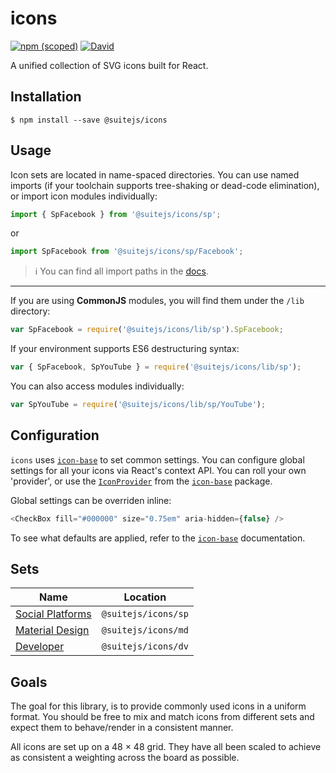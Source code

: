 # icons

[![npm (scoped)](https://img.shields.io/npm/v/@suitejs/icons.svg?style=flat-square)](https://www.npmjs.com/package/@suitejs/icons) [![David](https://david-dm.org/suitejs/suitejs/status.svg?path=packages/icons&style=flat-square)](https://david-dm.org/suitejs/suitejs?path=packages/icons)

A unified collection of SVG icons built for React.

## Installation

```
$ npm install --save @suitejs/icons
```

## Usage

Icon sets are located in name-spaced directories. You can use named imports (if your toolchain supports tree-shaking or dead-code elimination), or import icon modules individually:

```js
import { SpFacebook } from '@suitejs/icons/sp';
```

or

```js
import SpFacebook from '@suitejs/icons/sp/Facebook';
```

> ℹ️  You can find all import paths in the [docs](https://github.com/suitejs/suitejs/blob/master/packages/icons/docs).

---

If you are using **CommonJS** modules, you will find them under the `/lib` directory:

```js
var SpFacebook = require('@suitejs/icons/lib/sp').SpFacebook;
```

If your environment supports ES6 destructuring syntax:

```js
var { SpFacebook, SpYouTube } = require('@suitejs/icons/lib/sp');
```

You can also access modules individually:

```js
var SpYouTube = require('@suitejs/icons/lib/sp/YouTube');
```

## Configuration

`icons` uses [`icon-base`](https://github.com/suitejs/suitejs/tree/master/packages/icon-base) to set common settings. You can configure global settings for all your icons via React's context API. You can roll your own 'provider', or use the [`IconProvider`](https://github.com/suitejs/suitejs/tree/master/packages/icon-base#global-configuration) from the [`icon-base`](https://github.com/suitejs/suitejs/tree/master/packages/icon-base) package.

Global settings can be overriden inline:

```js
<CheckBox fill="#000000" size="0.75em" aria-hidden={false} />
```

To see what defaults are applied, refer to the [`icon-base`](https://github.com/suitejs/suitejs/tree/master/packages/icon-base) documentation.

## Sets

| Name | Location |
| --- | --- |
| [Social Platforms](https://github.com/suitejs/suitejs/blob/master/packages/icons/docs/sp.md) | `@suitejs/icons/sp` |
| [Material Design](https://github.com/suitejs/suitejs/blob/master/packages/icons/docs/md.md) | `@suitejs/icons/md` |
| [Developer](https://github.com/suitejs/suitejs/blob/master/packages/icons/docs/dv.md) | `@suitejs/icons/dv`

## Goals

The goal for this library, is to provide commonly used icons in a uniform format. You should be free to mix and match icons from different sets and expect them to behave/render in a consistent manner.

All icons are set up on a 48 &times; 48 grid. They have all been scaled to achieve as consistent a weighting across the board as possible.
